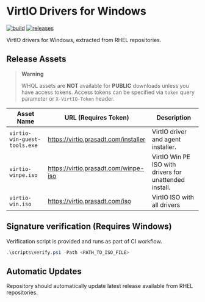 # VirtIO Drivers for Windows

[![build](https://github.com/tprasadtp/virtio-whql/actions/workflows/build.yml/badge.svg)](https://github.com/tprasadtp/virtio-whql/actions/workflows/build.yml)
[![releases](https://img.shields.io/github/v/tag/tprasadtp/virtio-whql?label=release&sort=semver&logo=semver&color=7f50a6&labelColor=3a3a3a)](https://github.com/tprasadtp/virtio-whql/releases/latest)

VirtIO drivers for Windows, extracted from RHEL repositories.

## Release Assets

> **Warning**
>
> WHQL assets are **NOT** available for **PUBLIC** downloads unless
> you have access tokens. Access tokens can be specified via `token`
> query parameter or `X-VirtIO-Token` header.

| Asset Name | URL (Requires Token) | Description
| --- | --- | ---
| `virtio-win-guest-tools.exe` | https://virtio.prasadt.com/installer | VirtIO driver and agent installer.
| `virtio-winpe.iso` | https://virtio.prasadt.com/winpe-iso | VirtIO Win PE ISO with drivers for unattended install.
| `virtio-win.iso` | https://virtio.prasadt.com/iso | VirtIO ISO with all drivers

## Signature verification (Requires Windows)

Verification script is provided and runs as part of CI workflow.

```powershell
.\scripts\verify.ps1 -Path <PATH_TO_ISO_FILE>
```

## Automatic Updates

Repository should automatically update latest release available from RHEL repositories.
